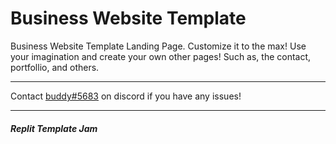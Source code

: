# Business Website Template

Business Website Template Landing Page. Customize it to the max! Use your imagination and create your own other pages! Such as, the contact, portfollio, and others.
___
Contact [buddy#5683](https://discord.com/users/803612750718697493) on discord if you have any issues!
___

##### Replit Template Jam 